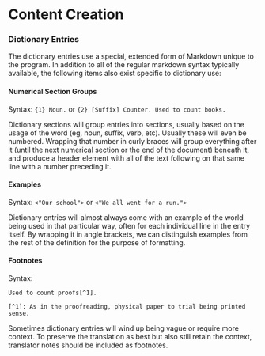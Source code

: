 # Content Creation

### Dictionary Entries

The dictionary entries use a special, extended form of Markdown unique to the program. In addition to all of the regular markdown syntax typically available, the following items also exist specific to dictionary use:

#### Numerical Section Groups

Syntax: `{1} Noun.` or `{2} [Suffix] Counter. Used to count books.`

Dictionary sections will group entries into sections, usually based on the usage of the word (eg, noun, suffix, verb, etc). Usually these will even be numbered. Wrapping that number in curly braces will group everything after it (until the next numerical section or the end of the document) beneath it, and produce a header element with all of the text following on that same line with a number preceding it.

#### Examples

Syntax: `<"Our school">` or `<"We all went for a run.">`

Dictionary entries will almost always come with an example of the world being used in that particular way, often for each individual line in the entry itself. By wrapping it in angle brackets, we can distinguish examples from the rest of the definition for the purpose of formatting.

#### Footnotes

Syntax:

    Used to count proofs[^1].

    [^1]: As in the proofreading, physical paper to trial being printed sense.

Sometimes dictionary entries will wind up being vague or require more context. To preserve the translation as best but also still retain the context, translator notes should be included as footnotes.
